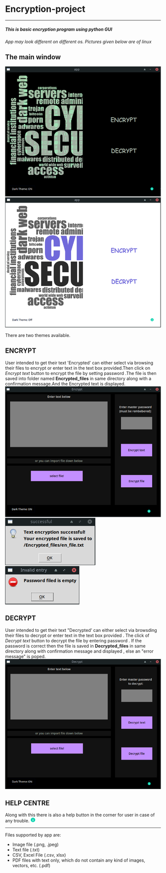 # Encryption-project
---
##### This is basic encryption program using python GUI 

*App may look different on different os. Pictures given below are of linux*

## The main window
![ScreenShot](/media/main_win_dark.png?raw=true "Title") 
![ScreenShot](/media/main_win_light.png?raw=true "Title")

There are two themes available.

## ENCRYPT
User intended to get their text 'Encrypted' can either select via browsing their files to encrypt or enter text in the text box provided.Then click on *Encrypt text*
button to encrypt the file by setting password .The file is then saved into folder named **Encrypted_files** in same directory along with a confirmation message.And 
the Encrypted text is displayed.
![ScreenShot](/media/encrypt_dark.png?raw=true "Title")
![ScreenShot](/media/confirmation_msg_box.png?raw=true "Title") ![ScreenShot](/media/password_error_msg.png?raw=true "Title")

## DECRYPT
User intended to get their text "Decrypted' can either select via browsding their files to decrypt or enter text in the text box provided . The click of *Decrypt text* button to decrypt the file by entering password . If the password is correct then the file is saved in **Decrypted_files** in same directory along with confirmation message and displayed , else an "error message" is poped.
![ScreenShot](/media/decrypt_dark.png?raw=true "Title")

## HELP CENTRE
Along with this there is also a help button in the corner for user in case of any trouble.
![ScreenShot](/media/help_icon.png?raw=true "Title")

---
Files supported by app are:

- Image file (.png, .jpeg)
- Text file (.txt)
- CSV, Excel File (.csv, xlsx)
- PDF files with text only, which do not contain any kind of images, vectors, etc. (.pdf)
